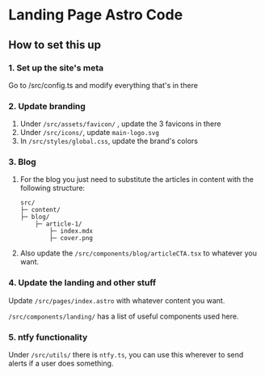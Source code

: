 # Landing Page Astro Code

## How to set this up

### 1. Set up the site's meta

Go to /src/config.ts and modify everything that's in there

### 2. Update branding

1. Under `/src/assets/favicon/` , update the 3 favicons in there
2. Under `/src/icons/`, update `main-logo.svg`
3. In `/src/styles/global.css`, update the brand's colors

### 3. Blog

1. For the blog you just need to substitute the articles in content with the following structure:

   ```
   src/
   ├─ content/
   ├─ blog/
       ├─ article-1/
           ├─ index.mdx
           ├─ cover.png
   ```

2. Also update the `/src/components/blog/articleCTA.tsx` to whatever you want.

### 4. Update the landing and other stuff

Update `/src/pages/index.astro` with whatever content you want.

`/src/components/landing/` has a list of useful components used here.

### 5. ntfy functionality

Under `/src/utils/` there is `ntfy.ts`, you can use this wherever to send alerts if a user does something.
